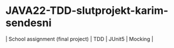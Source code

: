 # JAVA22-TDD-slutprojekt-karim-sendesni
| School assignment (final project) | TDD | JUnit5 | Mocking |
